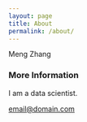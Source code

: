 ```yaml
---
layout: page
title: About
permalink: /about/
---
```


Meng Zhang

### More Information

I am a data scientist.

[email@domain.com](mailto:email@domain.com)
